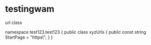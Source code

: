 # testingwam
url class

namespace test123.test123
{
    public class xyzUrls
    {
        public const string StartPage = "https\\";
    }
}


